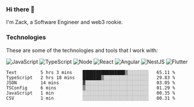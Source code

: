 ### Hi there 👋
I'm Zack, a Software Engineer and web3 rookie.

### Technologies
These are some of the technologies and tools that I work with:

![JavaScript](https://img.shields.io/badge/JavaScript-323330.svg?logo=javascript&logoColor=F7DF1E) 
![TypeScript](https://img.shields.io/badge/TypeScript-007ACC.svg?logo=typescript&logoColor=white) 
![Node](https://img.shields.io/badge/Node.js-43853D.svg?logo=node.js&logoColor=white)
![React](https://img.shields.io/badge/React-20232a.svg?logo=react&logoColor=61DAFB) 
![Angular](https://img.shields.io/badge/Angular-E23237.svg?logo=angularjs&logoColor=white)
![NestJS](https://img.shields.io/badge/NestJS-E0234E?logo=nestjs&logoColor=white)
![Flutter](https://img.shields.io/badge/Flutter-02569B.svg?logo=flutter&logoColor=white)

<!--START_SECTION:waka-->

```text
Text         5 hrs 3 mins    ████████████████▒░░░░░░░░   65.11 %
TypeScript   2 hrs 18 mins   ███████▒░░░░░░░░░░░░░░░░░   29.83 %
JSON         14 mins         ▓░░░░░░░░░░░░░░░░░░░░░░░░   03.05 %
TSConfig     6 mins          ▒░░░░░░░░░░░░░░░░░░░░░░░░   01.29 %
JavaScript   1 min           ░░░░░░░░░░░░░░░░░░░░░░░░░   00.35 %
CSV          1 min           ░░░░░░░░░░░░░░░░░░░░░░░░░   00.31 %
```

<!--END_SECTION:waka-->

